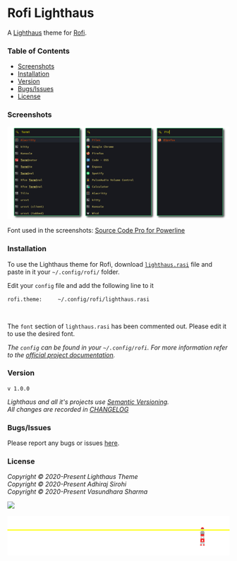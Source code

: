 # Rofi Lighthaus
A [Lighthaus](https://github.com/lighthaus-theme/lighthaus) theme for [Rofi](https://github.com/davatorium/rofi).

### Table of Contents
- [Screenshots](#screenshots)
- [Installation](#installation)
- [Version](#version)
- [Bugs/Issues](#bugs/issues)
- [License](#license)

### Screenshots

<p align="center"><img src="https://raw.githubusercontent.com/lighthaus-theme/rofi/master/rofi-01.png"><p>


Font used in the screenshots: [Source Code Pro for Powerline](https://github.com/powerline/fonts/tree/master/SourceCodePro)

### Installation

To use the Lighthaus theme for Rofi, download [`lighthaus.rasi`](https://github.com/lighthaus-theme/rofi/blob/master/src/lighthaus.rasi) file and paste in it your `~/.config/rofi/` folder. <br>

Edit your `config` file and add the following line to it
```
rofi.theme:     ~/.config/rofi/lighthaus.rasi
```
</br>

The `font` section of `lighthaus.rasi` has been commented out. Please edit it to use the desired font.   

_The `config` can be found in your `~/.config/rofi`. For more information refer to the [official project documentation](https://github.com/davatorium/rofi/wiki/themes)._

### Version
```
v 1.0.0
```

_Lighthaus and all it's projects use [Semantic Versioning](https://semver.org/)._ <br/>
_All changes are recorded in [CHANGELOG](https://github.com/lighthaus-theme/rofi/blob/master/CHANGELOG.md)_

### Bugs/Issues
Please report any bugs or issues [here](https://github.com/lighthaus-theme/rofi/issues).

### License 

_Copyright © 2020-Present Lighthaus Theme_<br>
_Copyright © 2020-Present Adhiraj Sirohi_<br>
_Copyright © 2020-Present Vasundhara Sharma_

<p align="left"><a href="https://github.com/lighthaus-theme/rofi/blob/master/LICENSE"><img src="https://img.shields.io/static/v1.svg??style=flat&logo=appveyore&label=License&message=MIT&colorA=1C918A&colorB=50C16E"/></a></p>

<p align="center"><img src="https://raw.githubusercontent.com/lighthaus-theme/lighthaus/9e5cf66db03fc3e183e6cfbf7c4c04263a4f23df/ImageResources/lighthaus-border.svg"><p>


